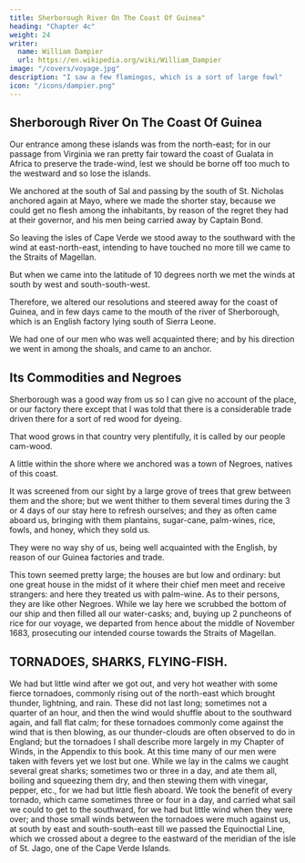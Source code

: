 ```yaml
---
title: Sherborough River On The Coast Of Guinea"
heading: "Chapter 4c"
weight: 24
writer:
  name: William Dampier
  url: https://en.wikipedia.org/wiki/William_Dampier
image: "/covers/voyage.jpg"
description: "I saw a few flamingos, which is a sort of large fowl"
icon: "/icons/dampier.png"
---
```



## Sherborough River On The Coast Of Guinea

Our entrance among these islands was from the north-east; for in our passage from Virginia we ran pretty fair toward the coast of Gualata in Africa to preserve the trade-wind, lest we should be borne off too much to the westward and so lose the islands. 

We anchored at the south of Sal and passing by the south of St. Nicholas anchored again at Mayo, where we made the shorter stay, because we could get no flesh among the inhabitants, by reason of the regret they had at their governor, and his men being carried away by Captain Bond. 

So leaving the isles of Cape Verde we stood away to the southward with the wind at east-north-east, intending to have touched no more till we came to the Straits of Magellan. 

But when we came into the latitude of 10 degrees north we met the winds at south by west and south-south-west. 

Therefore, we altered our resolutions and steered away for the coast of Guinea, and in few days came to the mouth of the river of Sherborough, which is an English factory lying south of Sierra Leone. 

We had one of our men who was well acquainted there; and by his direction we went in among the shoals, and came to an anchor.


## Its Commodities and Negroes

Sherborough was a good way from us so I can give no account of the place, or our factory there except that I was told that there is a considerable trade driven there for a sort of red wood for dyeing.

That wood grows in that country very plentifully, it is called by our people cam-wood. 

A little within the shore where we anchored was a town of Negroes, natives of this coast. 

It was screened from our sight by a large grove of trees that grew between them and the shore; but we went thither to them several times during the 3 or 4 days of our stay here to refresh ourselves; and they as often came aboard us, bringing with them plantains, sugar-cane, palm-wines, rice, fowls, and honey, which they sold us. 

They were no way shy of us, being well acquainted with the English, by reason of our Guinea factories and trade.

This town seemed pretty large; the houses are but low and ordinary: but one great house in the midst of it where their chief men meet and receive strangers: and here they treated us with palm-wine. As to their persons, they are like other Negroes. While we lay here we scrubbed the bottom of our ship and then filled all our water-casks; and, buying up 2 puncheons of rice for our voyage, we departed from hence about the middle of November 1683, prosecuting our intended course towards the Straits of Magellan.


## TORNADOES, SHARKS, FLYING-FISH.

We had but little wind after we got out, and very hot weather with some fierce tornadoes, commonly rising out of the north-east which brought thunder, lightning, and rain. These did not last long; sometimes not a quarter of an hour, and then the wind would shuffle about to the southward again, and fall flat calm; for these tornadoes commonly come against the wind that is then blowing, as our thunder-clouds are often observed to do in England; but the tornadoes I shall describe more largely in my Chapter of Winds, in the Appendix to this book. At this time many of our men were taken with fevers yet we lost but one. While we lay in the calms we caught several great sharks; sometimes two or three in a day, and ate them all, boiling and squeezing them dry, and then stewing them with vinegar, pepper, etc., for we had but little flesh aboard. We took the benefit of every tornado, which came sometimes three or four in a day, and carried what sail we could to get to the southward, for we had but little wind when they were over; and those small winds between the tornadoes were much against us, at south by east and south-south-east till we passed the Equinoctial Line, which we crossed about a degree to the eastward of the meridian of the isle of St. Jago, one of the Cape Verde Islands.

